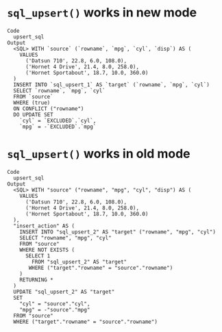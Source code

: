 # `sql_upsert()` works in new mode

    Code
      upsert_sql
    Output
      <SQL> WITH `source` (`rowname`, `mpg`, `cyl`, `disp`) AS (
        VALUES
          ('Datsun 710', 22.8, 6.0, 108.0),
          ('Hornet 4 Drive', 21.4, 8.0, 258.0),
          ('Hornet Sportabout', 18.7, 10.0, 360.0)
      )
      INSERT INTO `sql_upsert_1` AS `target` (`rowname`, `mpg`, `cyl`)
      SELECT `rowname`, `mpg`, `cyl`
      FROM `source`
      WHERE (true)
      ON CONFLICT ("rowname")
      DO UPDATE SET
        `cyl` = `EXCLUDED`.`cyl`,
        `mpg` = -`EXCLUDED`.`mpg`

# `sql_upsert()` works in old mode

    Code
      upsert_sql
    Output
      <SQL> WITH "source" ("rowname", "mpg", "cyl", "disp") AS (
        VALUES
          ('Datsun 710', 22.8, 6.0, 108.0),
          ('Hornet 4 Drive', 21.4, 8.0, 258.0),
          ('Hornet Sportabout', 18.7, 10.0, 360.0)
      ),
      "insert_action" AS (
        INSERT INTO "sql_upsert_2" AS "target" ("rowname", "mpg", "cyl")
        SELECT "rowname", "mpg", "cyl"
        FROM "source"
        WHERE NOT EXISTS (
          SELECT 1
            FROM "sql_upsert_2" AS "target"
           WHERE ("target"."rowname" = "source"."rowname")
        )
        RETURNING *
      )
      UPDATE "sql_upsert_2" AS "target"
      SET
        "cyl" = "source"."cyl",
        "mpg" = -"source"."mpg"
      FROM "source"
      WHERE ("target"."rowname" = "source"."rowname")

